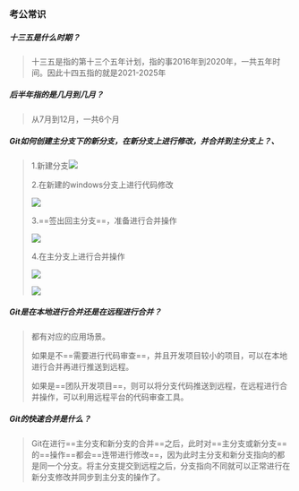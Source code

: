 ### 考公常识

##### 十三五是什么时期？

> 十三五是指的第十三个五年计划，指的事2016年到2020年，一共五年时间。因此十四五指的就是2021-2025年

##### 后半年指的是几月到几月？

> 从7月到12月，一共6个月





##### Git如何创建主分支下的新分支，在新分支上进行修改，并合并到主分支上？、

> 1.新建分支![](https://pub-5622690a70e94eb09c339b579d7ed3e0.r2.dev/PicGo/20250408093751771.png)
>
> 2.在新建的windows分支上进行代码修改
>
> ![](https://pub-5622690a70e94eb09c339b579d7ed3e0.r2.dev/PicGo/20250408093853388.png)
>
> 3.==签出回主分支==，准备进行合并操作
>
> ![](https://pub-5622690a70e94eb09c339b579d7ed3e0.r2.dev/PicGo/20250408094214892.png)
>
> 4.在主分支上进行合并操作
>
> ![](https://pub-5622690a70e94eb09c339b579d7ed3e0.r2.dev/PicGo/20250408094304535.png)
>
> ![](https://pub-5622690a70e94eb09c339b579d7ed3e0.r2.dev/PicGo/20250408094404313.png)

##### Git是在本地进行合并还是在远程进行合并？

> 都有对应的应用场景。
>
> 如果是不==需要进行代码审查==，并且开发项目较小的项目，可以在本地进行合并再进行推送到远程。
>
> 如果是==团队开发项目==，则可以将分支代码推送到远程，在远程进行合并操作，可以利用远程平台的代码审查工具。

##### Git的快速合并是什么？

> Git在进行==主分支和新分支的合并==之后，此时对==主分支或新分支==的==操作==都会==连带进行修改==，因为此时主分支和新分支指向的都是同一个分支。将主分支提交到远程之后，分支指向不同就可以正常进行在新分支修改并同步到主分支的操作了。